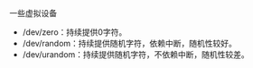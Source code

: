 一些虚拟设备

* /dev/zero：持续提供0字符。
* /dev/random：持续提供随机字符，依赖中断，随机性较好。
* /dev/urandom：持续提供随机字符，不依赖中断，随机性较差。